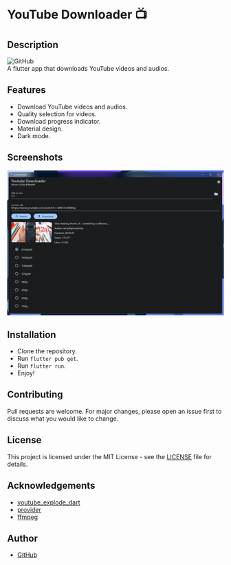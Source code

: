 # YouTube Downloader 📺

## Description
![GitHub](https://img.shields.io/github/license/flandolf/youtube_downloader)   
A flutter app that downloads YouTube videos and audios.

## Features
- Download YouTube videos and audios.
- Quality selection for videos.
- Download progress indicator.
- Material design.
- Dark mode.

## Screenshots
![Home](screenshots/img.png)

## Installation
- Clone the repository.
- Run `flutter pub get`.
- Run `flutter run`.
- Enjoy!

## Contributing
Pull requests are welcome. For major changes, please open an issue first to discuss what you would like to change.

## License
This project is licensed under the MIT License - see the [LICENSE](LICENSE) file for details.

## Acknowledgements
- [youtube_explode_dart](https://pub.dev/packages/youtube_explode_dart)
- [provider](https://pub.dev/packages/provider)
- [ffmpeg](https://ffmpeg.org/)

## Author
- [GitHub](https://github.com/flandolf)
